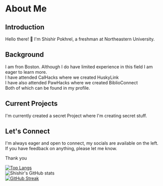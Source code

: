 # About Me

## Introduction
Hello there! 👋 I'm Shishir Pokhrel, a freshman at Northeastern University. 

## Background
I am fron Boston. Although I do have limited experience in this field I am eager to learn more. <br /> I have attended CalHacks where we created HuskyLink <br /> I have also attended PawHacks where we created BiblioConnect <br /> 
Both of which can be found in my profile. 

## Current Projects
I'm currently created a secret Project where I'm creating secret stuff.

## Let's Connect
I'm always eager and open to connect, my socials are available on the left. If you have feedback on anything, please let me know.

Thank you <br/>


[![Top Langs](https://github-readme-stats.vercel.app/api/top-langs/?username=pokhrel-sh&layout=donut&theme=radical)](https://github.com/pokhrel-sh/github-readme-stats)\
![Shishir's GitHub stats](https://github-readme-stats.vercel.app/api?username=pokhrel-sh\&rank_icon=github&theme=radical)\
[![GitHub Streak](https://streak-stats.demolab.com/?user=pokhrel-sh&theme=radical)](https://git.io/streak-stats)

